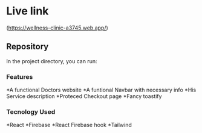 # Live link

(https://wellness-clinic-a3745.web.app/)

## Repository

In the project directory, you can run:

### Features

*A functional Doctors website
*A funtional Navbar with necessary info
*His Service description
*Proteced Checkout page
\*Fancy toastify

### Tecnology Used

*React
*Firebase
*React Firebase hook
*Tailwind
